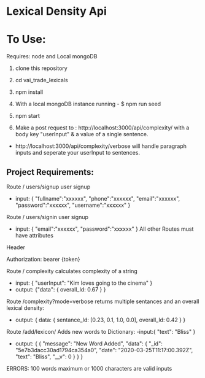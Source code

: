 # Lexical Density Api 


# To Use:
Requires: node and Local mongoDB

1. clone this repository
2. cd vai_trade_lexicals
3. npm install
4. With a local mongoDB instance running - $ npm run seed
5. npm start

6.  Make a post request to : http://localhost:3000/api/complexity/
with a body key "userInput" & a value of a single sentence.

- http://localhost:3000/api/complexity/verbose will handle paragraph inputs and seperate your userInput to sentences.



## Project Requirements: 
Route / users/signup user signup
- input: {
    "fullname":"xxxxxx",
        "phone":"xxxxxx",
        "email":"xxxxxx",
        "password":"xxxxxx",
        "username":"xxxxxx"
}

Route / users/signin user signup
- input: {
        "email":"xxxxxx",
        "password":"xxxxxx"
}
All other Routes must have attributes

Header

Authorization: bearer {token}

Route / complexity calculates complexity of a string

- input: {
    "userInput": "Kim loves going to the cinema"
}
- output: {"data": {
    overall_ld: 0.67
    }
    }

Route /complexity?mode=verbose returns multiple sentances and an overall lexical density:
- output: {
    data: {
        sentance_ld: [0.23, 0.1, 1.0, 0.0],
        overall_ld: 0.42
    }
}


Route /add/lexicon/ Adds new words to Dictionary:
-input:{
    "text": "Bliss"
}

- output: {
   {
    "message": "New Word Added",
    "data": {
        "_id": "5e7b3dacc30ad1794ca354a0",
        "date": "2020-03-25T11:17:00.392Z",
        "text": "Bliss",
        "__v": 0
    }
   }
 }


ERRORS: 100 words maximum or 1000 characters are valid inputs

